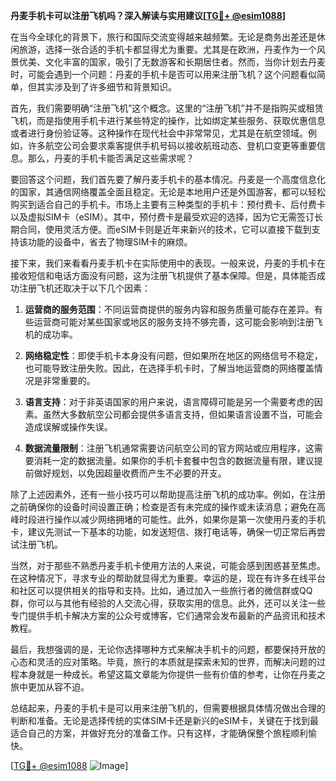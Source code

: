 **丹麦手机卡可以注册飞机吗？深入解读与实用建议[[TG💪+ @esim1088](https://t.me/s/esim1088)]**

在当今全球化的背景下，旅行和国际交流变得越来越频繁。无论是商务出差还是休闲旅游，选择一张合适的手机卡都显得尤为重要。尤其是在欧洲，丹麦作为一个风景优美、文化丰富的国家，吸引了无数游客和长期居住者。然而，当你计划去丹麦时，可能会遇到一个问题：丹麦的手机卡是否可以用来注册飞机？这个问题看似简单，但其实涉及到了许多细节和背景知识。

首先，我们需要明确“注册飞机”这个概念。这里的“注册飞机”并不是指购买或租赁飞机，而是指使用手机卡进行某些特定的操作，比如绑定某些服务、获取优惠信息或者进行身份验证等。这种操作在现代社会中非常常见，尤其是在航空领域。例如，许多航空公司会要求乘客提供手机号码以接收航班动态、登机口变更等重要信息。那么，丹麦的手机卡能否满足这些需求呢？

要回答这个问题，我们首先要了解丹麦手机卡的基本情况。丹麦是一个高度信息化的国家，其通信网络覆盖全面且稳定。无论是本地用户还是外国游客，都可以轻松购买到适合自己的手机卡。市场上主要有三种类型的手机卡：预付费卡、后付费卡以及虚拟SIM卡（eSIM）。其中，预付费卡是最受欢迎的选择，因为它无需签订长期合同，使用灵活方便。而eSIM卡则是近年来新兴的技术，它可以直接下载到支持该功能的设备中，省去了物理SIM卡的麻烦。

接下来，我们来看看丹麦手机卡在实际使用中的表现。一般来说，丹麦的手机卡在接收短信和电话方面没有问题，这为注册飞机提供了基本保障。但是，具体能否成功注册飞机还取决于以下几个因素：

1. **运营商的服务范围**：不同运营商提供的服务内容和服务质量可能存在差异。有些运营商可能对某些国家或地区的服务支持不够完善，这可能会影响到注册飞机的成功率。
   
2. **网络稳定性**：即使手机卡本身没有问题，但如果所在地区的网络信号不稳定，也可能导致注册失败。因此，在选择手机卡时，了解当地运营商的网络覆盖情况是非常重要的。

3. **语言支持**：对于非英语国家的用户来说，语言障碍可能是另一个需要考虑的因素。虽然大多数航空公司都会提供多语言支持，但如果语言设置不当，可能会造成误解或操作失误。

4. **数据流量限制**：注册飞机通常需要访问航空公司的官方网站或应用程序，这需要消耗一定的数据流量。如果你的手机卡套餐中包含的数据流量有限，建议提前做好规划，以免因超量收费而产生不必要的开支。

除了上述因素外，还有一些小技巧可以帮助提高注册飞机的成功率。例如，在注册之前确保你的设备时间设置正确；检查是否有未完成的操作或未读消息；避免在高峰时段进行操作以减少网络拥堵的可能性。此外，如果你是第一次使用丹麦的手机卡，建议先测试一下基本的功能，如发送短信、拨打电话等，确保一切正常后再尝试注册飞机。

当然，对于那些不熟悉丹麦手机卡使用方法的人来说，可能会感到困惑甚至焦虑。在这种情况下，寻求专业的帮助就显得尤为重要。幸运的是，现在有许多在线平台和社区可以提供相关的指导和支持。比如，通过加入一些旅行者的微信群或QQ群，你可以与其他有经验的人交流心得，获取实用的信息。此外，还可以关注一些专门提供手机卡解决方案的公众号或博客，它们通常会发布最新的产品资讯和技术教程。

最后，我想强调的是，无论你选择哪种方式来解决手机卡的问题，都要保持开放的心态和灵活的应对策略。毕竟，旅行的本质就是探索未知的世界，而解决问题的过程本身就是一种成长。希望这篇文章能为你提供一些有价值的参考，让你在丹麦之旅中更加从容不迫。

总结起来，丹麦的手机卡是可以用来注册飞机的，但需要根据具体情况做出合理的判断和准备。无论是选择传统的实体SIM卡还是新兴的eSIM卡，关键在于找到最适合自己的方案，并做好充分的准备工作。只有这样，才能确保整个旅程顺利愉快。

[[TG💪+ @esim1088](https://t.me/s/esim1088) ![Image](https://i.postimg.cc/4NQfJmqS/Snipaste-2025-05-13-00-14-12.png)]